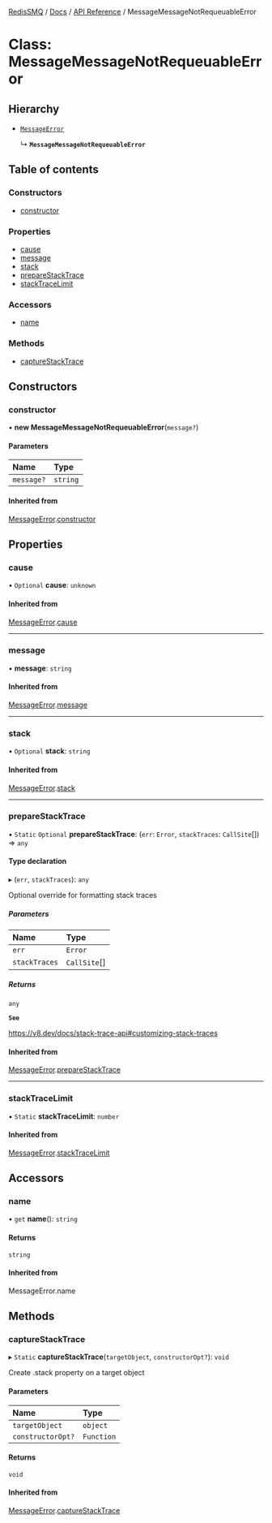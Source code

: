 [RedisSMQ](../../../README.md) / [Docs](../../README.md) / [API Reference](../README.md) / MessageMessageNotRequeuableError

# Class: MessageMessageNotRequeuableError

## Hierarchy

- [`MessageError`](MessageError.md)

  ↳ **`MessageMessageNotRequeuableError`**

## Table of contents

### Constructors

- [constructor](MessageMessageNotRequeuableError.md#constructor)

### Properties

- [cause](MessageMessageNotRequeuableError.md#cause)
- [message](MessageMessageNotRequeuableError.md#message)
- [stack](MessageMessageNotRequeuableError.md#stack)
- [prepareStackTrace](MessageMessageNotRequeuableError.md#preparestacktrace)
- [stackTraceLimit](MessageMessageNotRequeuableError.md#stacktracelimit)

### Accessors

- [name](MessageMessageNotRequeuableError.md#name)

### Methods

- [captureStackTrace](MessageMessageNotRequeuableError.md#capturestacktrace)

## Constructors

### constructor

• **new MessageMessageNotRequeuableError**(`message?`)

#### Parameters

| Name | Type |
| :------ | :------ |
| `message?` | `string` |

#### Inherited from

[MessageError](MessageError.md).[constructor](MessageError.md#constructor)

## Properties

### cause

• `Optional` **cause**: `unknown`

#### Inherited from

[MessageError](MessageError.md).[cause](MessageError.md#cause)

___

### message

• **message**: `string`

#### Inherited from

[MessageError](MessageError.md).[message](MessageError.md#message)

___

### stack

• `Optional` **stack**: `string`

#### Inherited from

[MessageError](MessageError.md).[stack](MessageError.md#stack)

___

### prepareStackTrace

▪ `Static` `Optional` **prepareStackTrace**: (`err`: `Error`, `stackTraces`: `CallSite`[]) => `any`

#### Type declaration

▸ (`err`, `stackTraces`): `any`

Optional override for formatting stack traces

##### Parameters

| Name | Type |
| :------ | :------ |
| `err` | `Error` |
| `stackTraces` | `CallSite`[] |

##### Returns

`any`

**`See`**

https://v8.dev/docs/stack-trace-api#customizing-stack-traces

#### Inherited from

[MessageError](MessageError.md).[prepareStackTrace](MessageError.md#preparestacktrace)

___

### stackTraceLimit

▪ `Static` **stackTraceLimit**: `number`

#### Inherited from

[MessageError](MessageError.md).[stackTraceLimit](MessageError.md#stacktracelimit)

## Accessors

### name

• `get` **name**(): `string`

#### Returns

`string`

#### Inherited from

MessageError.name

## Methods

### captureStackTrace

▸ `Static` **captureStackTrace**(`targetObject`, `constructorOpt?`): `void`

Create .stack property on a target object

#### Parameters

| Name | Type |
| :------ | :------ |
| `targetObject` | `object` |
| `constructorOpt?` | `Function` |

#### Returns

`void`

#### Inherited from

[MessageError](MessageError.md).[captureStackTrace](MessageError.md#capturestacktrace)
